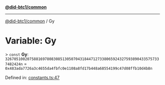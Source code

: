 [**@did-btc1/common**](../README.md)

***

[@did-btc1/common](../globals.md) / Gy

# Variable: Gy

&gt; `const` **Gy**: `32670510020758816978083085130507043184471273380659243275938904335757337482424n` = `0x483ada7726a3c4655da4fbfc0e1108a8fd17b448a68554199c47d08ffb10d4b8n`

Defined in: [constants.ts:47](https://github.com/dcdpr/did-btc1-js/blob/4ab6f9915d95beed9bc633644c9db1539395f512/packages/common/src/constants.ts#L47)
